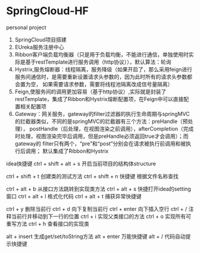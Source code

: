 # SpringCloud-HF
personal project
1. SpringCloud项目搭建
2. EUreka服务注册中心
3. Ribbon客户端负载均衡器（只是用于负载均衡，不能进行通信，单独使用时实际是基于restTemplate进行服务调用（http协议）），默认算法：轮询
4. Hystrix,服务熔断器：线程隔离，服务降级（如果开启了，那么采用feign进行服务间通信时，是需要重新设置请求头参数的，因为此时所有的请求头参数都会置为空，
    如果需要请求参数，需要将线程池隔离改成信号量隔离）
5. Feign,使服务间的调用更加容易（基于http协议）,实际就是封装了restTemplate，集成了Ribbon和Hystrix熔断配置项，在Feign中可以直接配置相关配置项
6. Gateway：网关服务，gateway的filter过滤器的执行生命周期与springMVC的拦截器类似，不同的是springMVC的拦截器有三个方法：preHandle（预处理），
    postHandle（后处理，在视图渲染之前调用），afterCompletion（完成时处理，视图渲染完毕后调用，但是preHandle必须返回true才会调用）；而gateway的
    filter只有两个，“pre”和“post”分别会在请求被执行前调用和被执行后调用； 默认集成了Ribbon和Hystrix

idea快捷键
   ctrl + shift + alt + s 开启当前项目的结构体structure
 
   ctrl + shift + t 创建类的测试方法
   ctrl + shift + n 快捷键 根据文件名称查找
 
   ctrl + alt + b 从接口方法跳转到实现类方法
   ctrl + alt + s 快捷打开idea的setting窗口
   ctrl + alt + l 格式化代码
   ctrl + alt + t 捕获异常快捷键
 
   ctrl + y 删除当前行
   ctrl + d 向下复制当前行
   ctrl + enter 向下插入空行
   ctrl + / 注释当前行并移动到下一行的位置
   ctrl + i 实现父类接口的方法
   ctrl + o 实现所有可重写方法
   ctrl + h 查看接口的实现类
 
   alt + insert 生成get/set/toString方法
   alt + enter 万能快捷键
   alt + / 代码自动提示快捷键

